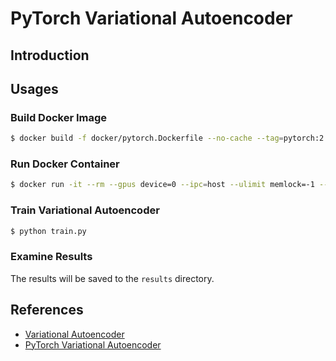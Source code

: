 # PyTorch Variational Autoencoder

## Introduction

## Usages

### Build Docker Image

```bash
$ docker build -f docker/pytorch.Dockerfile --no-cache --tag=pytorch:2.2.0 .
```

### Run Docker Container

```bash
$ docker run -it --rm --gpus device=0 --ipc=host --ulimit memlock=-1 --ulimit stack=67108864 -v $(pwd):/mnt pytorch:2.2.0
```

### Train Variational Autoencoder

```bash
$ python train.py
```

### Examine Results

The results will be saved to the `results` directory.

## References

- [Variational Autoencoder](https://leimao.github.io/blog/blog/Variational-Autoencoder/)
- [PyTorch Variational Autoencoder](https://leimao.github.io/blog/blog/PyTorch-Variational-Autoencoder/)
